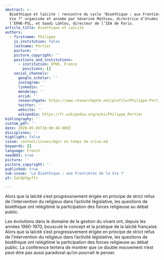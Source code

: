 ```yaml
---
abstract: >-
  Bioéthique et laïcité : rencontre du cycle "Bioéthique : aux Frontières de la
  Vie ?" organisée et animée par Séverine Mathieu, directrice d’études à
  l’EPHE-PSL, et Saadi Lahlou, directeur de l’IEA de Paris.
article_title: Bioéthique et Laïcité
authors:
  - firstname: Philippe
    is_institution: false
    lastname: Portier
    picture: ''
    picture_copyright: ''
    positions_and_institutions:
      - institution: EPHE, France
        positions: []
    social_channels:
      google_scholar: ''
      instagram: ''
      linkedin: ''
      mendeley: ''
      orcid: ''
      researchgate: https://www.researchgate.net/profile/Philippe-Portier
      twitter: ''
      website: ''
      wikipedia: https://fr.wikipedia.org/wiki/Philippe_Portier
bibliography: ''
custom_pdf: ''
date: 2020-05-05T16:00:48.000Z
disciplines: ''
highlight: false
issue: content/issues/Agir en temps de crise.md
keywords: []
language: French
needDOI: true
picture: ''
picture_copyright: ''
published: true
sub-issue: 'La Bioéthique : aux Frontières de la Vie ?'
yt: IqlQp5gyfts

---
```










Alors que la laïcité s’est progressivement érigée en principe de strict refus de l’intervention du religieux dans l’activité législative, les questions de bioéthique ont relégitimé la participation des forces religieuse au débat public.

Les évolutions dans le domaine de la gestion du vivant ont, depuis les années 1960-1970, bousculé le concept et la pratique de la laïcité française. Alors que la laïcité s’est progressivement érigée en principe de strict refus de l’intervention du religieux dans l’activité législative, les questions de bioéthique ont relégitimé la participation des forces religieuse au débat public. La conférence tentera de montrer que ce double mouvement n’est peut-être pas aussi paradoxal qu’on pourrait le penser.

<Youtube yt="IqlQp5gyfts" caption ="Bioéthique et laïcité"></Youtube>